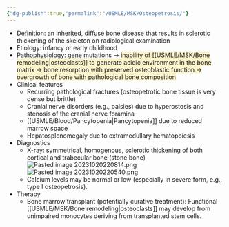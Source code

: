 ```yaml
---
{"dg-publish":true,"permalink":"/USMLE/MSK/Osteopetrosis/"}
---
```


- Definition: an inherited, diffuse bone disease that results in sclerotic thickening of the skeleton on radiological examination
- Etiology: infancy or early childhood
- Pathophysiology: gene mutations → <span style="background:rgba(240, 200, 0, 0.2)">inability of [[USMLE/MSK/Bone remodeling\|osteoclasts]] to generate acidic environment in the bone matrix → bone resorption with preserved osteoblastic function → overgrowth of bone with pathological bone composition </span>
- Clinical features
	- Recurring pathological fractures (osteopetrotic bone tissue is very dense but brittle)
	- Cranial nerve disorders (e.g., palsies) due to hyperostosis and stenosis of the cranial nerve foramina
	- [[USMLE/Blood/Pancytopenia\|Pancytopenia]] due to reduced marrow space
	- Hepatosplenomegaly due to extramedullary hematopoiesis
- Diagnostics
	- X-ray: symmetrical, homogenous, sclerotic thickening of both cortical and trabecular bone (stone bone)![Pasted image 20231020220814.png](/img/user/appendix/Pasted%20image%2020231020220814.png)![Pasted image 20231020220540.png](/img/user/appendix/Pasted%20image%2020231020220540.png)
	- Calcium levels may be normal or low (especially in severe form, e.g., type I osteopetrosis).  
- Therapy
	- Bone marrow transplant (potentially curative treatment): Functional [[USMLE/MSK/Bone remodeling\|osteoclasts]] may develop from unimpaired monocytes deriving from transplanted stem cells.
